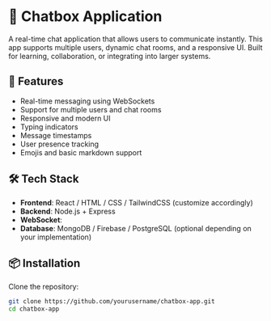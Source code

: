 # 💬 Chatbox Application

A real-time chat application that allows users to communicate instantly. This app supports multiple users, dynamic chat rooms, and a responsive UI. Built for learning, collaboration, or integrating into larger systems.

## 🚀 Features

- Real-time messaging using WebSockets
- Support for multiple users and chat rooms
- Responsive and modern UI
- Typing indicators
- Message timestamps
- User presence tracking
- Emojis and basic markdown support

## 🛠️ Tech Stack

- **Frontend**: React / HTML / CSS / TailwindCSS (customize accordingly)
- **Backend**: Node.js + Express
- **WebSocket**: 
- **Database**: MongoDB / Firebase / PostgreSQL (optional depending on your implementation)

## 📦 Installation

Clone the repository:

```bash
git clone https://github.com/yourusername/chatbox-app.git
cd chatbox-app
